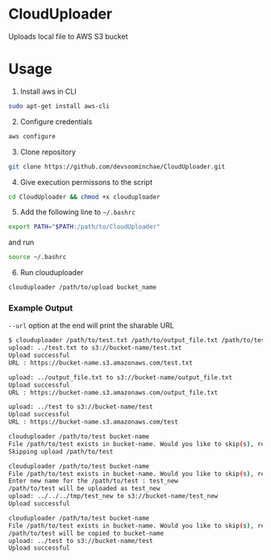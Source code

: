 # CloudUploader
Uploads local file to AWS S3 bucket

# Usage
1. Install aws in CLI
```bash
sudo apt-get install aws-cli
```
2. Configure credentials
```bash
aws configure
```
3. Clone repository
```bash
git clone https://github.com/devsoominchae/CloudUploader.git
```
4. Give execution permissons to the script
```bash
cd CloudUploader && chmod +x clouduploader
```
5. Add the following line to `~/.bashrc`
```bash
export PATH="$PATH:/path/to/CloudUploader"
```
and run
```bash
source ~/.bashrc
```
6. Run clouduploader
```bash
clouduploader /path/to/upload bucket_name
```

### Example Output
`--url` option at the end will print the sharable URL
```bash
$ clouduploader /path/to/test.txt /path/to/output_file.txt /path/to/test bucket-name --url
upload: ../test.txt to s3://bucket-name/test.txt                  
Upload successful
URL : https://bucket-name.s3.amazonaws.com/test.txt

upload: ../output_file.txt to s3://bucket-name/output_file.txt
Upload successful
URL : https://bucket-name.s3.amazonaws.com/output_file.txt

upload: ../test to s3://bucket-name/test
Upload successful
URL : https://bucket-name.s3.amazonaws.com/test
```

```bash
clouduploader /path/to/test bucket-name
File /path/to/test exists in bucket-name. Would you like to skip(s), rename(r), overwrite(o)? s
Skipping upload /path/to/test
```

```bash
clouduploader /path/to/test bucket-name
File /path/to/test exists in bucket-name. Would you like to skip(s), rename(r), overwrite(o)? r
Enter new name for the /path/to/test : test_new
/path/to/test will be uploaded as test_new
upload: ../../../tmp/test_new to s3://bucket-name/test_new
Upload successful
```

```bash
clouduploader /path/to/test bucket-name
File /path/to/test exists in bucket-name. Would you like to skip(s), rename(r), overwrite(o)? o
/path/to/test will be copied to bucket-name
upload: ../test to s3://bucket-name/test
Upload successful
```
